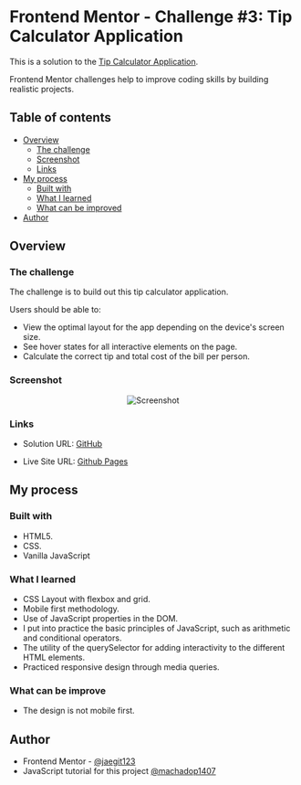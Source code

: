 # Frontend Mentor - Challenge #3: Tip Calculator Application

This is a solution to the [Tip Calculator Application](https://www.frontendmentor.io/challenges/tip-calculator-app-ugJNGbJUX/hub).

Frontend Mentor challenges help to improve coding skills by building realistic projects.

## Table of contents

- [Overview](#overview)
  - [The challenge](#the-challenge)
  - [Screenshot](#screenshot)
  - [Links](#links)
- [My process](#my-process)
  - [Built with](#built-with)
  - [What I learned](#what-i-learned)
  - [What can be improved](#What-can-be-improve)
- [Author](#author)

## Overview

### The challenge

The challenge is to build out this tip calculator application.

Users should be able to:

- View the optimal layout for the app depending on the device's screen size.
- See hover states for all interactive elements on the page.
- Calculate the correct tip and total cost of the bill per person.

### Screenshot

<p align="center">
  <img src="https://media.giphy.com/media/v1.Y2lkPTc5MGI3NjExa3Z1Zjl3Y203Nzlhd3ltMmFpbWxieTBiczk3MTN2bHVyN2trcGEyYiZlcD12MV9pbnRlcm5hbF9naWZfYnlfaWQmY3Q9Zw/QCgb2yrJkQ46uKuoSx/giphy.gif" alt="Screenshot"/>

### Links

- Solution URL: [GitHub](https://github.com/jaedevgithub/tipCalculator)

- Live Site URL: [Github Pages](https://jaedevgithub.github.io/tipCalculator/)

## My process

### Built with

- HTML5.
- CSS.
- Vanilla JavaScript

### What I learned

- CSS Layout with flexbox and grid.
- Mobile first methodology.
- Use of JavaScript properties in the DOM.
- I put into practice the basic principles of JavaScript, such as arithmetic and conditional operators.
- The utility of the querySelector for adding interactivity to the different HTML elements.
- Practiced responsive design through media queries.

### What can be improve

- The design is not mobile first.

## Author

- Frontend Mentor - [@jaegit123](https://www.frontendmentor.io/profile/jaegit123)
- JavaScript tutorial for this project [@machadop1407](https://www.youtube.com/watch?v=89TcBf7_s8o&t=5865s)
